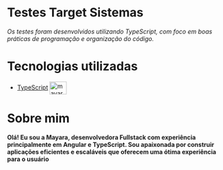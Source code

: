 
# Testes Target Sistemas
*Os testes foram desenvolvidos utilizando TypeScript, com foco em boas práticas de programação e organização do código.*

# Tecnologias utilizadas

* [TypeScript](https://www.typescriptlang.org/) <img align="center" alt="mayara-type-script" height="30" width="40" src="https://cdn.jsdelivr.net/gh/devicons/devicon@latest/icons/typescript/typescript-original.svg"></br>

# Sobre mim
**Olá! Eu sou a Mayara, desenvolvedora Fullstack com experiência principalmente em Angular e TypeScript. Sou apaixonada por construir aplicações eficientes e escaláveis que oferecem uma ótima experiência para o usuário**
